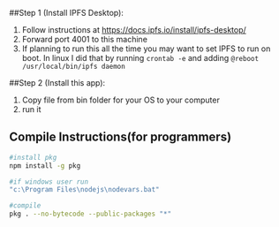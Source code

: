 ##Step 1 (Install IPFS Desktop):
1. Follow instructions at https://docs.ipfs.io/install/ipfs-desktop/
2. Forward port 4001 to this machine
3. If planning to run this all the time you may want to set IPFS to run on boot.  In linux I did that by running ```crontab -e``` and adding ```@reboot /usr/local/bin/ipfs daemon```

##Step 2 (Install this app):
1) Copy file from bin folder for your OS to your computer
2) run it 

## Compile Instructions(for programmers)
```bash
#install pkg
npm install -g pkg

#if windows user run
"c:\Program Files\nodejs\nodevars.bat"

#compile
pkg . --no-bytecode --public-packages "*"
```



